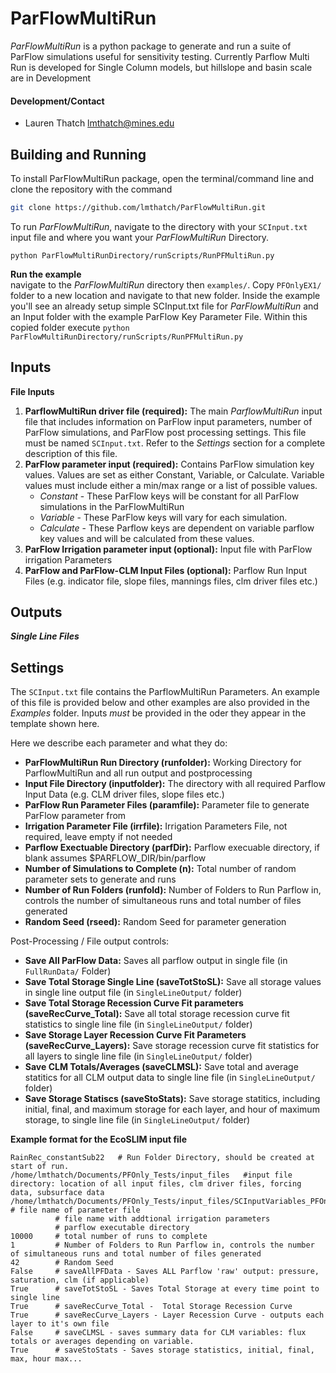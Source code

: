 ParFlowMultiRun
=======

*ParFlowMultiRun* is a python package to generate and run a suite of ParFlow simulations useful for sensitivity testing. Currently Parflow Multi Run is developed for Single Column models, but hillslope and basin scale are in Development

#### Development/Contact
+ Lauren Thatch <lmthatch@mines.edu>

Building and Running
--------------------

To install ParFlowMultiRun package, open the terminal/command line and clone the repository with the command

```bash
git clone https://github.com/lmthatch/ParFlowMultiRun.git
```

To run *ParFlowMultiRun*, navigate to the directory with your `SCInput.txt` input file and where you want your *ParFlowMultiRun* Directory.
```
python ParFlowMultiRunDirectory/runScripts/RunPFMultiRun.py
```

**Run the example** \
navigate to the *ParFlowMultiRun* directory then `examples/`. Copy `PFOnlyEX1/` folder to a new location and navigate to that new folder. Inside the example you'll see an already setup simple SCInput.txt file for *ParFlowMultiRun* and an Input folder with the example ParFlow Key Parameter File. Within this copied folder execute `python ParFlowMultiRunDirectory/runScripts/RunPFMultiRun.py`


Inputs
--------------------
**File Inputs**
1. **ParflowMultiRun driver file (required):** The main *ParflowMultiRun* input file that includes information on ParFlow input parameters, number of ParFlow simulations, and ParFlow post processing settings. This file must be named `SCInput.txt`.  Refer to the *Settings* section for a complete description of this file.
2. **ParFlow parameter input (required):** Contains ParFlow simulation key values. Values are set as either Constant, Variable, or Calculate. Variable values must include either a min/max range or a list of possible values.
   * *Constant* - These ParFlow keys will be constant for all ParFlow simulations in the ParFlowMultiRun
   * *Variable* - These ParFlow keys will vary for each simulation.
   * *Calculate* - These Parflow keys are dependent on variable parflow key values and will be calculated from these values.
3. **ParFlow Irrigation parameter input (optional):** Input file with ParFlow irrigation Parameters
4. **ParFlow and ParFlow-CLM Input Files (optional):** Parflow Run Input Files (e.g. indicator file, slope files, mannings files, clm driver files etc.)

Outputs
--------------------
***Single Line Files***


Settings
--------------------
The `SCInput.txt` file contains the ParflowMultiRun Parameters.
An example of this file is provided below and other examples are also provided
in the *Examples* folder. Inputs *must* be provided in the oder they appear in the
template shown here.

Here we describe each parameter and what they do:
* **ParFlowMultiRun Run Directory (runfolder):** Working Directory for ParflowMultiRun and all run output and postprocessing
* **Input File Directory (inputfolder):** The directory with all required Parflow Input Data (e.g. CLM driver files, slope files etc.)
* **ParFlow Run Parameter Files (paramfile):** Parameter file to generate ParFlow parameter from
* **Irrigation Parameter File (irrfile):** Irrigation Parameters File, not required, leave empty if not needed
* **Parflow Exectuable Directory (parfDir):** Parflow execuable directory, if blank assumes $PARFLOW_DIR/bin/parflow
* **Number of Simulations to Complete (n):** Total number of random parameter sets to generate and runs
* **Number of Run Folders (runfold):** Number of Folders to Run Parflow in, controls the number of simultaneous runs and total number of files generated
* **Random Seed (rseed):** Random Seed for parameter generation

Post-Processing / File output controls:
* **Save All ParFlow Data:** Saves all parflow output in single file (in `FullRunData/` Folder)
* **Save Total Storage Single Line (saveTotStoSL):** Save all storage values in single line output file (in `SingleLineOutput/` folder)
* **Save Total Storage Recession Curve Fit parameters (saveRecCurve_Total):** Save all total storage recession curve fit statistics to single line file (in `SingleLineOutput/` folder)
* **Save Storage Layer Recession Curve Fit Parameters (saveRecCurve_Layers):** Save  storage recession curve fit statistics for all layers to single line file (in `SingleLineOutput/` folder)
* **Save CLM Totals/Averages (saveCLMSL):** Save total and average statitics for all CLM output data to single line file (in `SingleLineOutput/` folder)
* **Save Storage Statiscs (saveStoStats):** Save storage statitics, including initial, final, and maximum storage for each layer, and hour of maximum storage, to single line file
(in `SingleLineOutput/` folder)

**Example format for the EcoSLIM input file**
```
RainRec_constantSub22   # Run Folder Directory, should be created at start of run.
/home/lmthatch/Documents/PFOnly_Tests/input_files   #input file directory: location of all input files, clm driver files, forcing data, subsurface data
/home/lmthatch/Documents/PFOnly_Tests/input_files/SCInputVariables_PFOnly_ConstantSubSurf_20200916.csv  # file name of parameter file
          # file name with addtional irrigation parameters
          # parflow executable directory
10000     # total number of runs to complete
1         # Number of Folders to Run Parflow in, controls the number of simultaneous runs and total number of files generated
42        # Random Seed
False     # saveAllPFData - Saves ALL Parflow 'raw' output: pressure, saturation, clm (if applicable)
True      # saveTotStoSL - Saves Total Storage at every time point to single line
True      # saveRecCurve_Total -  Total Storage Recession Curve
True      # saveRecCurve_Layers - Layer Recession Curve - outputs each layer to it's own file
False     # saveCLMSL - saves summary data for CLM variables: flux totals or averages depending on variable.
True      # saveStoStats - Saves storage statistics, initial, final, max, hour max...

```
